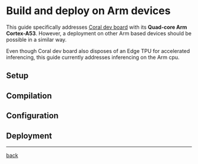 # Build and deploy on Arm devices

This guide specifically addresses [Coral dev board](https://coral.ai/docs/dev-board/datasheet/) with its __Quad-core Arm Cortex-A53__. However, a deployment on other Arm based devices should be possible in a similar way.

Even though Coral dev board also disposes of an Edge TPU for accelerated inferencing, this guide currently addresses inferencing on the Arm cpu.

## Setup

## Compilation

## Configuration

## Deployment

* * *
[back](./)